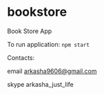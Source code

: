 # bookstore
Book Store App

To run application: `npm start`

Contacts:

email arkasha9606@gmail.com

skype arkasha_just_life